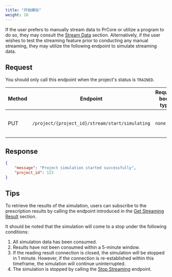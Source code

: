 ```yaml
---
title: "开始模拟"
weight: 10
---
```


If the user prefers to manually stream data to PrCore or utilize a program to do so, they may consult the [Stream Data](/workflow/send-new-data/) section. Alternatively, if the user wishes to test the streaming feature prior to conducting any manual streaming, they may utilize the following endpoint to simulate streaming data.

## Request

You should only call this endpoint when the project's status is `TRAINED`.

| Method | Endpoint | Request body type | Description |
| ------ | -------- | ----------------- | ----------- |
| PUT | `/project/{project_id}/stream/start/simulating` | `none` | Start the simulation of the project |

## Response

```json
{
    "message": "Project simulation started successfully",
    "project_id": 123
}
```

## Tips

To retrieve the results of the simulation, users can subscribe to the prescription results by calling the endpoint introduced in the [Get Streaming Result](/workflow/get-prescriptions/get-streaming-result/) section.

It should be noted that the simulation will come to a stop under the following conditions:

1. All simulation data has been consumed.
2. Results have not been consumed within a 5-minute window.
3. If the reading result connection is closed, the simulation will be stopped in 1 minute. However, if the connection is re-established within this timeframe, the simulation will continue uninterrupted.
4. The simulation is stopped by calling the [Stop Streaming](/workflow/send-new-data/simulate-streaming/stop-streaming/) endpoint.
